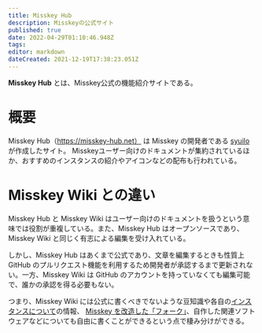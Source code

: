 ```yaml
---
title: Misskey Hub
description: Misskeyの公式サイト
published: true
date: 2022-04-29T01:10:46.948Z
tags: 
editor: markdown
dateCreated: 2021-12-19T17:38:23.051Z
---
```


**Misskey Hub** とは、Misskey公式の機能紹介サイトである。

# 概要
Misskey Hub（https://misskey-hub.net） は Misskey の開発者である [syuilo](/ja/persons/syuilo) が作成したサイト。
Misskeyユーザー向けのドキュメントが集約されているほか、おすすめのインスタンスの紹介やアイコンなどの配布も行われている。

# Misskey Wiki との違い
Misskey Hub と Misskey Wiki はユーザー向けのドキュメントを扱うという意味では役割が重複している。また、Misskey Hub はオープンソースであり、Misskey Wiki と同じく有志による編集を受け入れている。

しかし、Misskey Hub はあくまで公式であり、文章を編集するときも性質上 GitHub のプルリクエスト機能を利用するため開発者が承認するまで更新されない。一方、Misskey Wiki は GitHub のアカウントを持っていなくても編集可能で、誰かの承認を得る必要もない。

つまり、Misskey Wiki には公式に書くべきでないような豆知識や各自の[インスタンスについて](https://wiki.misskey.io/ja/instances)の情報、 [Misskey を改造した「フォーク」](/ja/software/misskey#%E4%B8%BB%E8%A6%81%E3%81%AA%E3%83%95%E3%82%A9%E3%83%BC%E3%82%AF)、自作した関連ソフトウェアなどについても自由に書くことができるという点で棲み分けができる。

